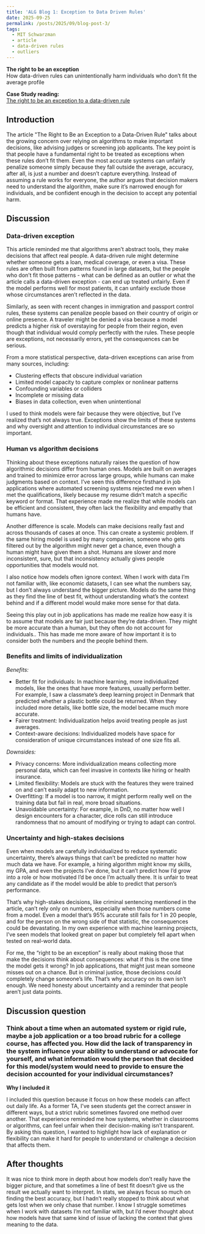 ```yaml
---
title: 'ALG Blog 1: Exception to Data Driven Rules'
date: 2025-09-25
permalink: /posts/2025/09/blog-post-3/
tags:
  - MIT Schwarzman
  - article
  - data-driven rules
  - outliers
---
```


**The right to be an exception**<br>
How data-driven rules can unintentionally harm individuals who don’t fit the average profile

**Case Study reading:**  
[The right to be an exception to a data-driven rule](https://mit-serc.pubpub.org/pub/right-to-be-exception/release/2)

Introduction
---
The article "The Right to Be an Exception to a Data-Driven Rule" talks about the growing concern over relying on algorithms to make important decisions, like advising judges or screening job applicants. The key point is that people have a fundamental right to be treated as exceptions when these rules don’t fit them. Even the most accurate systems can unfairly penalize someone simply because they fall outside the average, accuracy, after all, is just a number and doesn’t capture everything. Instead of assuming a rule works for everyone, the author argues that decision makers need to understand the algorithm, make sure it’s narrowed enough for individuals, and be confident enough in the decision to accept any potential harm.

Discussion
---

### Data-driven exception

This article reminded me that algorithms aren’t abstract tools, they make decisions that affect real people. A data-driven rule might determine whether someone gets a loan, medical coverage, or even a visa. These rules are often built from patterns found in large datasets, but the people who don’t fit those patterns - what can be defined as an outlier or what the article calls a data-driven exception - can end up treated unfairly. Even if the model performs well for most patients, it can unfairly exclude those whose circumstances aren’t reflected in the data.

Similarly, as seen with recent changes in immigration and passport control rules, these systems can penalize people based on their country of origin or online presence. A traveler might be denied a visa because a model predicts a higher risk of overstaying for people from their region, even though that individual would comply perfectly with the rules. These people are exceptions, not necessarily errors, yet the consequences can be serious.

From a more statistical perspective, data-driven exceptions can arise from many sources, including:
- Clustering effects that obscure individual variation
- Limited model capacity to capture complex or nonlinear patterns
- Confounding variables or colliders
- Incomplete or missing data
- Biases in data collection, even when unintentional

I used to think models were fair because they were objective, but I’ve realized that’s not always true. Exceptions show the limits of these systems and why oversight and attention to individual circumstances are so important. 

### Human vs algorithm decisions

Thinking about these exceptions naturally raises the question of how algorithmic decisions differ from human ones. Models are built on averages and trained to minimize error across large groups, while humans can make judgments based on context. I’ve seen this difference firsthand in job applications where automated screening systems rejected me even when I met the qualifications, likely because my resume didn’t match a specific keyword or format. That experience made me realize that while models can be efficient and consistent, they often lack the flexibility and empathy that humans have. 

Another difference is scale. Models can make decisions really fast and across thousands of cases at once. This can create a systemic problem. If the same hiring model is used by many companies, someone who gets filtered out by the algorithm might never get a chance, even though a human might have given them a shot. Humans are slower and more inconsistent, sure, but that inconsistency actually gives people opportunities that models would not.

I also notice how models often ignore context. When I work with data I’m not familiar with, like economic datasets, I can see what the numbers say, but I don’t always understand the bigger picture. Models do the same thing as they find the line of best fit, without understanding what’s the context behind and if a different model would make more sense for that data. 

Seeing this play out in job applications has made me realize how easy it is to assume that models are fair just because they’re data-driven. They might be more accurate than a human, but they often do not account for individuals.. This has made me more aware of how important it is to consider both the numbers and the people behind them.

### Benefits and limits of individualization

*Benefits:*

- Better fit for individuals: In machine learning, more individualized models, like the ones that have more features, usually perform better. For example, I saw a classmate’s deep learning project in Denmark that predicted whether a plastic bottle could be returned. When they included more details, like bottle size, the model became much more accurate.
- Fairer treatment: Individualization helps avoid treating people as just averages.
- Context-aware decisions: Individualized models have space for consideration of unique circumstances instead of one size fits all.

*Downsides:*

- Privacy concerns: More individualization means collecting more personal data, which can feel invasive in contexts like hiring or health insurance.
- Limited flexibility: Models are stuck with the features they were trained on and can’t easily adapt to new information.
- Overfitting: If a model is too narrow, it might perform really well on the training data but fail in real, more broad situations.
- Unavoidable uncertainty: For example, in DnD, no matter how well I design encounters for a character, dice rolls can still introduce randomness that no amount of modifying or trying to adapt can control.

### Uncertainty and high-stakes decisions

Even when models are carefully individualized to reduce systematic uncertainty, there’s always things that can’t be predicted no matter how much data we have. For example, a hiring algorithm might know my skills, my GPA, and even the projects I’ve done, but it can’t predict how I’d grow into a role or how motivated I’d be once I’m actually there. It is unfair to treat any candidate as if the model would be able to predict that person’s performance.

That’s why high-stakes decisions, like criminal sentencing mentioned in the article, can’t rely only on numbers, especially when those numbers come from a model. Even a model that’s 95% accurate still fails for 1 in 20 people, and for the person on the wrong side of that statistic, the consequences could be devastating. In my own experience with machine learning projects, I’ve seen models that looked great on paper but completely fell apart when tested on real-world data. 

For me, the “right to be an exception” is really about making those that make the decisions think about consequences: what if this is the one time the model gets it wrong? In job applications, that might just mean someone misses out on a chance. But in criminal justice, those decisions could completely change someone’s life. That’s why accuracy on its own isn’t enough. We need honesty about uncertainty and a reminder that people aren’t just data points.

Discussion question
---

### Think about a time when an automated system or rigid rule, maybe a job application or a too broad rubric for a college course, has affected you. How did the lack of transparency in the system influence your ability to understand or advocate for yourself, and what information would the person that decided for this model/system would need to provide to ensure the decision  accounted for your individual circumstances?

**Why I included it**

I included this question because it focus on how these models can affect out daily life. As a former TA, I’ve seen students get the correct answer in different ways, but a strict rubric sometimes favored one method over another. That experience reminded me how systems, whether in classrooms or algorithms, can feel unfair when their decision-making isn’t transparent. By asking this question, I wanted to highlight how lack of explanation or flexibility can make it hard for people to understand or challenge a decision that affects them.

After thoughts
---
It was nice to think more in depth about how models don’t really have the bigger picture, and that sometimes a line of best fit doesn’t give us the result we actually want to interpret. In stats, we always focus so much on finding the best accuracy, but I hadn’t really stopped to think about what gets lost when we only chase that number. I know I struggle sometimes when I work with datasets I’m not familiar with, but I’d never thought about how models have that same kind of issue of lacking the context that gives meaning to the data.